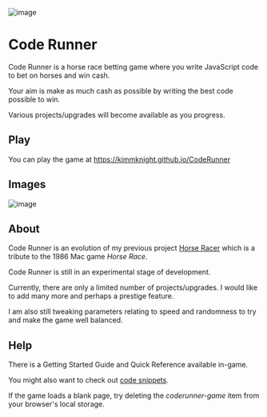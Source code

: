 ![image](https://github.com/kimmknight/CodeRunner/assets/45035595/ba098e6a-c36e-43dd-b1ee-f6ca3838c76d)

# Code Runner

Code Runner is a horse race betting game where you write JavaScript code to bet on horses and win cash.

Your aim is make as much cash as possible by writing the best code possible to win.

Various projects/upgrades will become available as you progress.

## Play

You can play the game at https://kimmknight.github.io/CodeRunner

## Images

![image](https://github.com/kimmknight/CodeRunner/assets/45035595/3c0cb750-71ad-4c16-9bab-12c905fb9dd6)

## About

Code Runner is an evolution of my previous project [Horse Racer](https://kimmknight.github.io/HorseRacer/) which is a tribute to the 1986 Mac game *Horse Race*.

Code Runner is still in an experimental stage of development.

Currently, there are only a limited number of projects/upgrades. I would like to add many more and perhaps a prestige feature.

I am also still tweaking parameters relating to speed and randomness to try and make the game well balanced.

## Help

There is a Getting Started Guide and Quick Reference available in-game.

You might also want to check out [code snippets](https://kimmknight.github.io/CodeRunner/docs/docs.html?doc=codesnippets.md).

If the game loads a blank page, try deleting the *coderunner-game* item from your browser's local storage.
